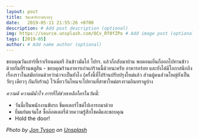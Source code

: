 ```yaml
---
layout: post
title: วันเสาร์เราสบายๆ
date:   2019-05-11 21:55:26 +0700
description: # Add post description (optional)
img: https://source.unsplash.com/OCv_Rf0fZPo # Add image post (optional)
tags: [2019-05]
author: # Add name author (optional)
---
```

ขอบคุณวันเสาร์ที่เราเรียนดนตรี กินข้าวมันไก่ ไปรร. แล้วก็กลับมาบ้าน พอตอนเย็นก็ออกไปทานข้าวด้วยกันที่ร้านพลูสิน - ขอบคุณร้านอาหารเก่าแก่ร้านนี้ด้วยนะครับ อาหารอร่อย และยังได้มีโอกาสนึกถึงเรื่องราวในสมัยก่อนด้วยว่าน่าจะเป็นยังไง (ครั้งนี้ที่ไปร้านปรับปรุงใหม่แล้ว ส่วนผู้คนส่วนใหญ่ยังเป็นวัยๆ เดียวๆ กันกับร้าน) ไว้เดี๋ยววันไหนจะไปทานที่สาขาใหม่ตรงรามอินทราดูบ้าง <i class="fa fa-child" style="color:plum"></i>

*ความดี ความมีน้ำใจ การที่ได้ช่วยเหลือใครในวันนี้*:
- วันนี้เป็นพนักงานขับรถ ขี่มอเตอร์ไซด์ไปเอารถมาด้วย
- ยิ้มแย้มแจ่มใส ซื้อล๊อตเตอรี่ด้วยความรู้สึกโชคดีและขอบคุณ
- Hold the door!

*Photo by [Jon Tyson](https://unsplash.com/@jontyson) on [Unsplash](https://unsplash.com)*

